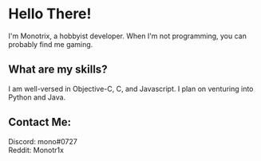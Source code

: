 # Hello There!  
I'm Monotrix, a hobbyist developer. When I'm not programming, you can probably find me gaming.    

## What are my skills?  
I am well-versed in Objective-C, C, and Javascript. I plan on venturing into Python and Java.

## Contact Me:
Discord: mono#0727  
Reddit: Monotr1x
